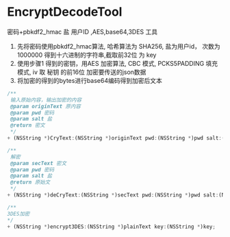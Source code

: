 # EncryptDecodeTool
密码+pbkdf2_hmac 盐 用户ID ,AES,base64,3DES 工具


1. 先将密码使用pbkdf2_hmac算法, 哈希算法为 SHA256, 盐为用户id， 次数为1000000 得到十六进制的字符串,截取前32位 为 key 
2. 使用步骤1 得到的密钥，用AES 加密算法, CBC 模式, PCKS5PADDING 填充模式, iv 取 秘钥 的前16位 加密要传送的json数据 
3. 将加密的得到的bytes进行base64编码得到加密后文本



```js
/**
 输入原始内容，输出加密的内容
 @param originText 原内容
 @param pwd 密码
 @param salt 盐
 @return 密文
 */
+ (NSString *)CryText:(NSString *)originText pwd:(NSString *)pwd salt:(NSString *)salt;
```
```js
/**
 解密
 @param secText 密文
 @param pwd 密码
 @param salt 盐
 @return 原始文
 */
+ (NSString *)deCryText:(NSString *)secText pwd:(NSString *)pwd salt:(NSString *)salt;
```

```js
/**
3DES加密
*/
+ (NSString *)encrypt3DES:(NSString *)plainText key:(NSString *)key;
```
